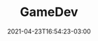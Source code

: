 ---
# Essential settings
title: "GameDev"
type: "banner"
date: 2021-04-23T16:54:23-03:00
translationKey: "Banner"

# Scheduling
draft: false

# Organization
layout:
topics: ["gamedev"]
tags: []

# Style
style: "imagetext"
size: "xl"
color: "#4B23FF"
textColor: "#fff"
weight: "1"

# Custom Classes
headerClass: "gone"
titleClass: "pt-3 display-1"
summaryClass: "pb-3"
footerClass: "gone"

# Thumbnail / Featured
summary: "Coding principles, management tips, useful programs and tools… Oh, and my game projects, of course!"
thumb: "images/hackathon.jpg"
alt: "Hackathon"
---